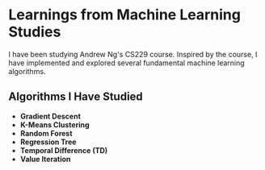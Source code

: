 # Learnings from Machine Learning Studies

I have been studying Andrew Ng's CS229 course. Inspired by the course, I have implemented and explored several fundamental machine learning algorithms.

## Algorithms I Have Studied

- **Gradient Descent**  
- **K-Means Clustering**  
- **Random Forest**  
- **Regression Tree**  
- **Temporal Difference (TD)**  
- **Value Iteration**